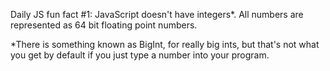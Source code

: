 Daily JS fun fact #1:
JavaScript doesn't have integers*. All numbers are represented as 64 bit floating point numbers.

*There is something known as BigInt, for really big ints, but that's not what you get by default if you just type a number into your program.
